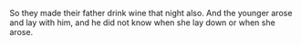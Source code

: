 So they made their father drink wine that night also. And the younger arose and lay with him, and he did not know when she lay down or when she arose.
